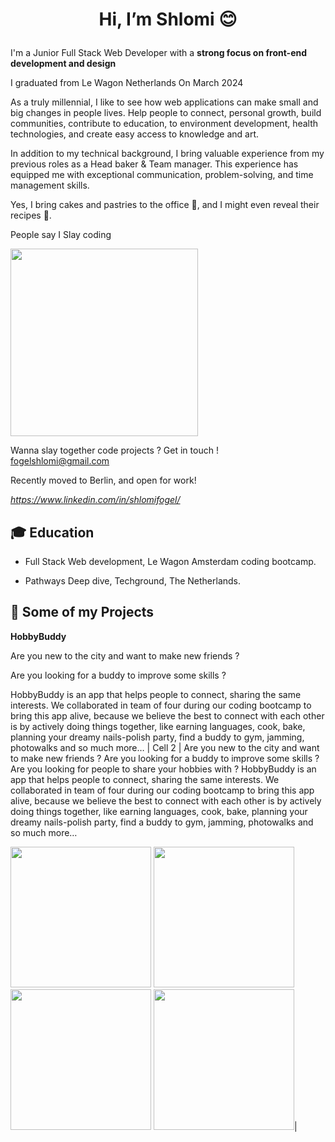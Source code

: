 # <p align="center"> Hi, I’m Shlomi 😊 <P>
 
I'm a Junior Full Stack Web Developer with a **strong focus on front-end development and design**

I graduated from Le Wagon Netherlands On March 2024

As a truly millennial, I like to see how web applications can make small and big changes in people lives. Help people to connect, personal growth, build communities, contribute to education, to environment development, health technologies, and create easy access to knowledge and art.


In addition to my technical background, I bring valuable experience from my previous roles as a Head baker & Team manager. This experience has equipped me with exceptional communication, problem-solving, and time management skills.

Yes, I bring cakes and pastries to the office 🍰, and I might even reveal their recipes 📜.

People say I Slay coding 

<img width="300" src="https://github.com/ShlomiFo/ShlomiFo/assets/156531539/9797746e-454f-4451-a454-2d4a9fdc9f02">

Wanna slay together code projects ? Get in touch !
<br>
fogelshlomi@gmail.com
<br>

Recently moved to Berlin, and open for work! 

 <i class="fa-brands fa-linkedin">https://www.linkedin.com/in/shlomifogel/ </i>

## 🎓 Education

- Full Stack Web development, Le Wagon Amsterdam coding bootcamp.

- Pathways Deep dive, Techground, The Netherlands.

## 📂 Some of my Projects


 
**HobbyBuddy**


Are you new to the city and want to make new friends ?

Are you looking for a buddy to improve some skills ? 

HobbyBuddy is an app that helps people to connect, sharing the same interests. We collaborated in team of four during our coding bootcamp to bring  this app alive, because we believe the best to connect with each other is by actively doing things together, like earning languages, cook, bake, planning your dreamy nails-polish party, find a buddy to gym, jamming, photowalks and so much more…  | Cell 2   |
Are you new to the city and want to make new friends ? Are you looking for a buddy to improve some skills ? Are you looking for people to share your hobbies with ? 
HobbyBuddy is an app that helps people to connect, sharing the same interests. We collaborated in team of four during our coding bootcamp to bring  this app alive, because we believe the best to connect with each other is by actively doing things together, like earning languages, cook, bake, planning your dreamy nails-polish party, find a buddy to gym, jamming, photowalks and so much more…

<img width="225" src="https://github.com/ShlomiFo/ShlomiFo/assets/156531539/cae0c4b0-4ce3-4994-94cb-cfebfd89f4d5">
<img width="225" src="https://github.com/ShlomiFo/ShlomiFo/assets/156531539/60ae8d1e-9d1d-4a17-ad9b-327a531155a6">
<img width="225" src="https://github.com/ShlomiFo/ShlomiFo/assets/156531539/7b5182df-bfc8-41fd-a4e6-1941a419dc06">
<img width="225"  src="https://github.com/ShlomiFo/ShlomiFo/assets/156531539/e344f9da-7ead-49fe-9710-d2a948f3ce30">|


<!---
ShlomiFo/ShlomiFo is a ✨ special ✨ repository because its `README.md` (this file) appears on your GitHub profile.
You can click the Preview link to take a look at your changes.
--->
